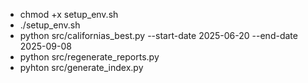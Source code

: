 - chmod +x setup_env.sh
- ./setup_env.sh
- python src/californias_best.py --start-date 2025-06-20 --end-date 2025-09-08
- python src/regenerate_reports.py 
- pyhton src/generate_index.py